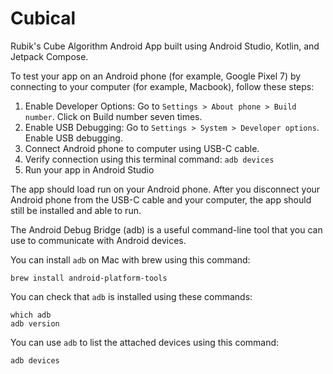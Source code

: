 # Cubical
Rubik's Cube Algorithm Android App built using Android Studio, Kotlin, and Jetpack Compose.

To test your app on an Android phone (for example, Google Pixel 7) by connecting to your computer (for example, Macbook),
follow these steps:
1. Enable Developer Options: Go to `Settings > About phone > Build number`. Click on Build number seven times.
2. Enable USB Debugging: Go to `Settings > System > Developer options`. Enable USB debugging.
3. Connect Android phone to computer using USB-C cable.
4. Verify connection using this terminal command: `adb devices`
5. Run your app in Android Studio

The app should load run on your Android phone.
After you disconnect your Android phone from the USB-C cable and your computer,
the app should still be installed and able to run. 

The Android Debug Bridge (adb) is a useful command-line tool that you can use to communicate with Android devices.

You can install `adb` on Mac with brew using this command:
```
brew install android-platform-tools
```
You can check that `adb` is installed using these commands:
```
which adb
adb version
```
You can use `adb` to list the attached devices using this command:
```
adb devices
```
